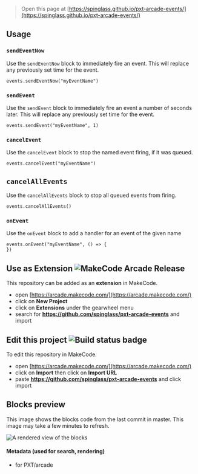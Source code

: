  


> Open this page at [https://spinglass.github.io/pxt-arcade-events/](https://spinglass.github.io/pxt-arcade-events/)

## Usage

### ``sendEventNow``

Use the ``sendEventNow`` block to immediately fire an event.
This will replace any previously set time for the event.

```blocks
events.sendEventNow("myEventName")
```

### ``sendEvent``

Use the ``sendEvent`` block to immediately fire an event a number of seconds later.
This will replace any previously set time for the event.

```blocks
events.sendEvent("myEventName", 1)
```

### ``cancelEvent``

Use the ``cancelEvent`` block to stop the named event firing, if it was queued.

```blocks
events.cancelEvent("myEventName")
```

## ``cancelAllEvents``

Use the ``cancelAllEvents`` block to stop all queued events from firing.

```blocks
events.cancelAllEvents()
```

### ``onEvent``

Use the ``onEvent`` block to add a handler for an event of the given name

```blocks
events.onEvent("myEventName", () => {
})
```

## Use as Extension ![MakeCode Arcade Release](https://github.com/spinglass/pxt-arcade-events/actions/workflows/makecode-release.yml/badge.svg)

This repository can be added as an **extension** in MakeCode.

* open [https://arcade.makecode.com/](https://arcade.makecode.com/)
* click on **New Project**
* click on **Extensions** under the gearwheel menu
* search for **https://github.com/spinglass/pxt-arcade-events** and import

## Edit this project ![Build status badge](https://github.com/spinglass/pxt-arcade-events/workflows/MakeCode/badge.svg)

To edit this repository in MakeCode.

* open [https://arcade.makecode.com/](https://arcade.makecode.com/)
* click on **Import** then click on **Import URL**
* paste **https://github.com/spinglass/pxt-arcade-events** and click import

## Blocks preview

This image shows the blocks code from the last commit in master.
This image may take a few minutes to refresh.

![A rendered view of the blocks](https://github.com/spinglass/pxt-arcade-events/raw/master/.github/makecode/blocks.png)

#### Metadata (used for search, rendering)

* for PXT/arcade
<script src="https://makecode.com/gh-pages-embed.js"></script><script>makeCodeRender("{{ site.makecode.home_url }}", "{{ site.github.owner_name }}/{{ site.github.repository_name }}");</script>
